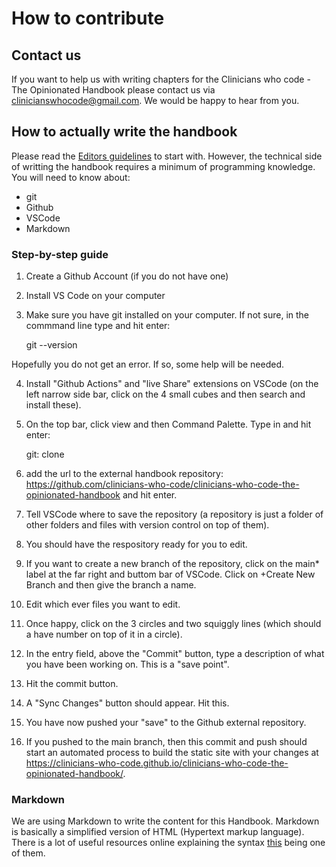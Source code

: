 # How to contribute

## Contact us
If you want to help us with writing chapters for the Clinicians who code - The Opinionated Handbook please contact us via clinicianswhocode@gmail.com. We would be happy to hear from you.

## How to actually write the handbook
Please read the [Editors guidelines](https://github.com/clinicians-who-code/clinicians-who-code-the-opinionated-handbook/blob/main/editors-guidelines.md) to start with. However, the technical side of writting the handbook requires a minimum of programming knowledge. You will need to know about:

* git
* Github
* VSCode
* Markdown

### Step-by-step guide
1. Create a Github Account (if you do not have one)
2. Install VS Code on your computer
3. Make sure you have git installed on your computer. If not sure, in the commmand line type and hit enter:

    git --version

Hopefully you do not get an error. If so, some help will be needed.

4. Install "Github Actions" and "live Share" extensions on VSCode (on the left narrow side bar, click on the 4 small cubes and then search and install these).
5. On the top bar, click view and then Command Palette. Type in and hit enter:

    git: clone

6. add the url to the external handbook repository: https://github.com/clinicians-who-code/clinicians-who-code-the-opinionated-handbook and hit enter.
7. Tell VSCode where to save the repository (a repository is just a folder of other folders and files with version control on top of them).
8. You should have the respository ready for you to edit.
9. If you want to create a new branch of the repository, click on the main* label at the far right and buttom bar of VSCode. Click on +Create New Branch and then give the branch a name.
10. Edit which ever files you want to edit.
11. Once happy, click on the 3 circles and two squiggly lines (which should a have number on top of it in a circle).
12. In the entry field, above the "Commit" button, type a description of what you have been working on. This is a "save point". 
13. Hit the commit button.
14. A "Sync Changes" button should appear. Hit this.
15. You have now pushed your "save" to the Github external repository.
16. If you pushed to the main branch, then this commit and push should start an automated process to build the static site with your changes at https://clinicians-who-code.github.io/clinicians-who-code-the-opinionated-handbook/.

### Markdown
We are using Markdown to write the content for this Handbook. Markdown is basically a simplified version of HTML (Hypertext markup language). There is a lot of useful resources online explaining the syntax [this](https://www.markdownguide.org/basic-syntax/) being one of them. 

